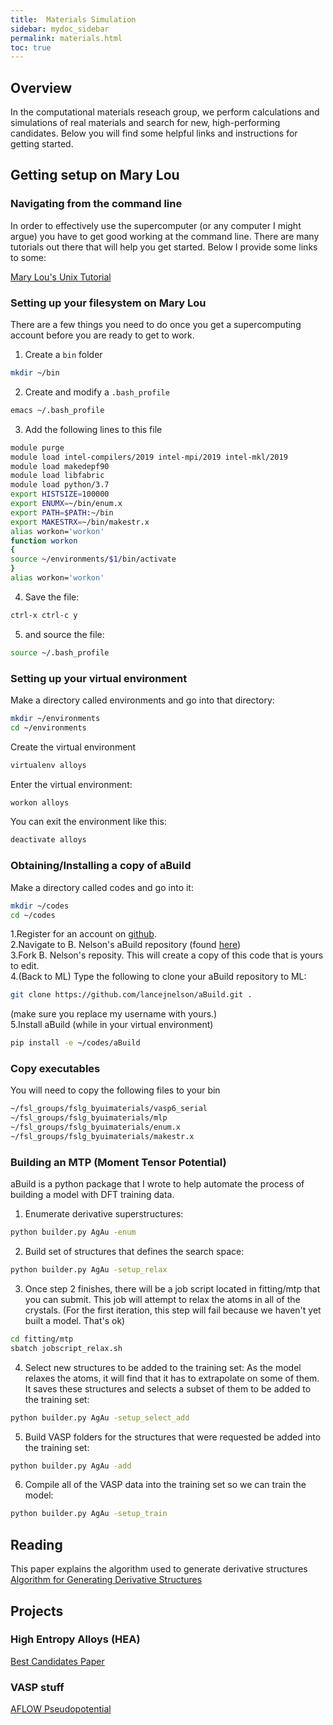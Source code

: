 ```yaml
---
title:  Materials Simulation
sidebar: mydoc_sidebar
permalink: materials.html
toc: true
---
```



## Overview

In the computational materials reseach group, we perform calculations
and simulations of real materials and search for new, high-performing
candidates.  Below you will find some helpful links and instructions
for getting started.  

## Getting setup on Mary Lou

###  Navigating from the command line
In order to effectively use the supercomputer (or any computer I might
argue) you have to get good working at the command line.  There are
many tutorials out there that will help you get started.  Below I
provide some links to some:

[Mary Lou's Unix Tutorial][mlunixtutorial]

### Setting up your filesystem on Mary Lou
There are a few things you need to do once you get a supercomputing
account before you are ready to get to work.

1. Create a `bin` folder  
``` bash  
mkdir ~/bin
```  


2. Create and modify a `.bash_profile`  
``` bash  
emacs ~/.bash_profile
```

3. Add the following lines to this file  
``` bash
module purge
module load intel-compilers/2019 intel-mpi/2019 intel-mkl/2019
module load makedepf90
module load libfabric
module load python/3.7
export HISTSIZE=100000
export ENUMX=~/bin/enum.x
export PATH=$PATH:~/bin
export MAKESTRX=~/bin/makestr.x
alias workon='workon'
function workon
{
source ~/environments/$1/bin/activate
}
alias workon='workon'
```

4. Save the file:  
``` bash  
ctrl-x ctrl-c y
```  

5. and source the file:  
``` bash  
source ~/.bash_profile
```  

### Setting up your virtual environment
Make a directory called environments and go into that directory:  
``` bash
mkdir ~/environments
cd ~/environments
```
Create the virtual environment  
``` bash
virtualenv alloys 
```

Enter the virtual environment:  
``` bash
workon alloys 
```

You can exit the environment like this:  
``` bash
deactivate alloys 
```



### Obtaining/Installing a copy of aBuild
Make a directory called codes and go into it:
``` bash
mkdir ~/codes
cd ~/codes
```

1.Register for an account on [github][gh].  
2.Navigate to B. Nelson's aBuild repository (found [here][ljnabuild])  
3.Fork B. Nelson's reposity.  This will create a copy of this code
that is yours to edit.  
4.(Back to ML)  Type the following to clone your aBuild repository to
ML:  
```bash
git clone https://github.com/lancejnelson/aBuild.git .
```  
(make sure you replace my username with yours.)  
5.Install aBuild (while in your virtual environment)
```bash
pip install -e ~/codes/aBuild
```


### Copy executables
You will need to copy the following files to your bin

``` bash
~/fsl_groups/fslg_byuimaterials/vasp6_serial
~/fsl_groups/fslg_byuimaterials/mlp
~/fsl_groups/fslg_byuimaterials/enum.x
~/fsl_groups/fslg_byuimaterials/makestr.x
```

### Building an MTP (Moment Tensor Potential)
aBuild is a python package that I wrote to help automate the process
of building a model with DFT training data.

1. Enumerate derivative superstructures:  
```bash
python builder.py AgAu -enum
```

2. Build set of structures that defines the search space:  
```bash
python builder.py AgAu -setup_relax
```

3. Once step 2 finishes, there will be a job script located in fitting/mtp
   that you can submit.  This job will attempt to relax the atoms in all of the
   crystals.  (For the first iteration, this step will fail because we
   haven't yet built a model.  That's ok)  
``` bash
cd fitting/mtp
sbatch jobscript_relax.sh
```
4. Select new structures to be added to the training set:  As the
   model relaxes the atoms, it will find that it has to extrapolate on
   some of them.  It saves these structures and selects a subset of
   them to be added to the training set:  
```bash
python builder.py AgAu -setup_select_add
```

5. Build VASP folders for the structures that were requested be added
into the training set:
```bash
python builder.py AgAu -add
```

6. Compile all of the VASP data into the training set so we can train
the model:
```bash
python builder.py AgAu -setup_train
```


## Reading
This paper explains the algorithm used to generate derivative structures
[Algorithm for Generating Derivative Structures][derivStr]
## Projects

### High Entropy Alloys (HEA)

[Best Candidates Paper][criteria2015]

### VASP stuff

[AFLOW Pseudopotential][AFLOWpaper]


[criteria2015]: https://journals.aps.org/prx/abstract/10.1103/PhysRevX.5.011041  
[mlunixtutorial]: https://rc.byu.edu/documentation/unix-tutorial/  
[gh]:https://www.github.com
[ljnabuild]: https://github.com/lancejnelson/aBuild
[derivStr]: https://msg.byu.edu/papers/GLWHart_enumeration.pdf
[AFLOWpaper]: http://materials.duke.edu/auro/AUROARTICULA/j.commatsci.2015.07.019.pdf

